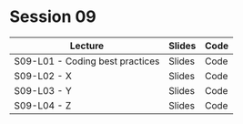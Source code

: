 # Session 09

|Lecture|Slides|Code|
|-----|-----|-----|
|S09-L01 - Coding best practices | Slides | Code |
|S09-L02 - X | Slides | Code |
|S09-L03 - Y | Slides | Code |
|S09-L04 - Z | Slides | Code |
